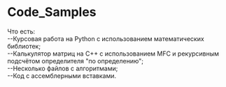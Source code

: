 # Code_Samples  
Что есть:  
--Курсовая работа на Python с использованием математических библиотек;  
--Калькулятор матриц на C++ с использованием MFC и рекурсивным подсчётом определителя "по определению";  
--Несколько файлов с алгоритмами;  
--Код с ассемблерными вставками.  
